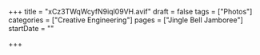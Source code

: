 +++
title = "xCz3TWqWcyfN9iql09VH.avif"
draft = false
tags = ["Photos"]
categories = ["Creative Engineering"]
pages = ["Jingle Bell Jamboree"]
startDate = ""

+++
